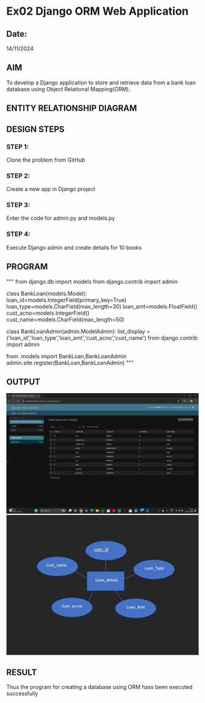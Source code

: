 # Ex02 Django ORM Web Application
## Date: 
14/11/2024
## AIM
To develop a Django application to store and retrieve data from a bank loan database using Object Relational Mapping(ORM).

## ENTITY RELATIONSHIP DIAGRAM


## DESIGN STEPS

### STEP 1:
Clone the problem from GitHub

### STEP 2:
Create a new app in Django project

### STEP 3:
Enter the code for admin.py and models.py

### STEP 4:
Execute Django admin and create details for 10 books

## PROGRAM
"""
from django.db import models
from django.contrib import admin

class BankLoan(models.Model):
    loan_id=models.IntegerField(primary_key=True)
    loan_type=models.CharField(max_length=30)
    loan_amt=models.FloatField()
    cust_acno=models.IntegerField()
    cust_name=models.CharField(max_length=50)
    
class BankLoanAdmin(admin.ModelAdmin):
   list_display = ('loan_id','loan_type','loan_amt','cust_acno','cust_name')
from django.contrib import admin

from .models import BankLoan,BankLoanAdmin
admin.site.register(BankLoan,BankLoanAdmin)
"""
## OUTPUT


![alt text](<Screenshot (19).png>)
![alt text](<WhatsApp Image 2024-11-14 at 14.16.41_460f26f3.jpg>)

## RESULT
Thus the program for creating a database using ORM hass been executed successfully
